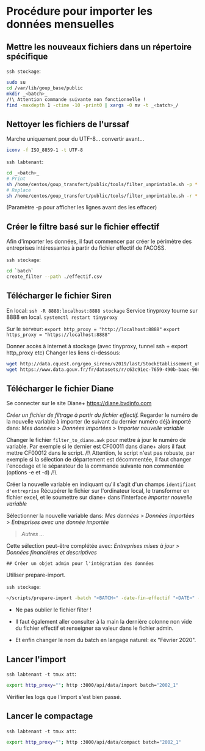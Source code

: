 # Procédure pour importer les données mensuelles

## Mettre les nouveaux fichiers dans un répertoire spécifique

`ssh stockage`:

```sh
sudo su
cd /var/lib/goup_base/public
mkdir _<batch>_
/!\ Attention commande suivante non fonctionnelle !
find -maxdepth 1 -ctime -10 -print0 | xargs -0 mv -t _<batch>_/
```

## Nettoyer les fichiers de l'urssaf

Marche uniquement pour du UTF-8... convertir avant...

```sh
iconv -f ISO_8859-1 -t UTF-8
```

`ssh labtenant`:

```sh
cd _<batch>_
# Print
sh /home/centos/goup_transfert/public/tools/filter_unprintable.sh -p *
# Replace
sh /home/centos/goup_transfert/public/tools/filter_unprintable.sh -r *
```

(Paramètre -p pour afficher les lignes avant des les effacer)
## Créer le filtre basé sur le fichier effectif

Afin d'importer les données, il faut commencer par créer le périmètre des
entreprises intéressantes à partir du fichier effectif de l'ACOSS.

`ssh stockage`:

```sh
cd `batch`
create_filter --path ./effectif.csv
```

## Télécharger le fichier Siren

En local: `ssh -R 8888:localhost:8888 stockage`
Service tinyproxy tourne sur 8888 en local.
`systemctl restart tinyproxy`

Sur le serveur:
`export http_proxy = "http://localhost:8888"`
`export https_proxy = "https://localhost:8888"`

Donner accès à internet à stockage (avec tinyproxy, tunnel ssh + export
http_proxy etc)
Changer les liens ci-dessous:

```sh
wget http://data.cquest.org/geo_sirene/v2019/last/StockEtablissement_utf8_geo.csv.gz
wget https://www.data.gouv.fr/fr/datasets/r/c63c91ec-7659-490b-baac-98ee599ece37
```

## Télécharger le fichier Diane

Se connecter sur le site Diane+
https://diane.bvdinfo.com

_Créer un fichier de filtrage à partir du fichier effectif._
Regarder le numéro de la nouvelle variable à importer (le suivant du dernier
numéro déjà importé dans:
_Mes données_ > _Données importées_ > _Importer nouvelle variable_

Changer le fichier `filter_to_diane.awk`
pour mettre à jour le numéro de variable.
Par exemple si le dernier est CF00011 dans diane+ alors il faut mettre CF00012
dans le script.
/!\ Attention, le script n'est pas robuste, par exemple si la sélection de
département est décommentée, il faut changer l'encodage et le séparateur de la
commande suivante non commentée (options -e et -d) /!\

Créer la nouvelle variable en indiquant qu'il s'agit d'un champs `identifiant d'entreprise`
Récupérer le fichier sur l'ordinateur local, le transformer en fichier excel,
et le soumettre sur diane+ dans l'interface _importer nouvelle variable_

Sélectionner la nouvelle variable dans:
_Mes données_ > _Données importées_ > _Entreprises avec une donnée importée_

> _Autres ..._

Cette sélection peut-être complétée avec:
_Entreprises mises à jour_ > _Données financières et descriptives_

```
## Créer un objet admin pour l'intégration des données

```


Utiliser prepare-import.

`ssh stockage`:

```sh
~/scripts/prepare-import -batch "<BATCH>" -date-fin-effectif "<DATE>" -path "../goup/public"
```

- Ne pas oublier le fichier filter !
- Il faut également aller consulter à la main la dernière colonne non vide du
  fichier effectif et renseigner sa valeur dans le fichier admin.

- Et enfin changer le nom du batch en langage naturel: ex "Février 2020".

## Lancer l'import

`ssh labtenant -t tmux att`:

```sh
export http_proxy=""; http :3000/api/data/import batch="2002_1"
```

Vérifier les logs que l'import s'est bien passé.

## Lancer le compactage

`ssh labtenant -t tmux att`:

```sh
export http_proxy=""; http :3000/api/data/compact batch="2002_1"
```
